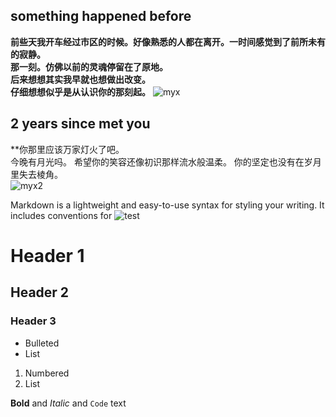 ## something happened before
**前些天我开车经过市区的时候。好像熟悉的人都在离开。一时间感觉到了前所未有的寂静。<br>
那一刻。仿佛以前的灵魂停留在了原地。<br>
后来想想其实我早就也想做出改变。<br>
仔细想想似乎是从认识你的那刻起。**
![myx](https://myxbao.github.io/document/myx1.jpg)

## 2 years since met you
**你那里应该万家灯火了吧。<br>
今晚有月光吗。
希望你的笑容还像初识那样流水般温柔。
你的坚定也没有在岁月里失去棱角。<br>
![myx2](https://myxbao.github.io/document/myx2.jpg)



Markdown is a lightweight and easy-to-use syntax for styling your writing. It includes conventions for
![test](https://myxbao.github.io/document/cv.PNG)



# Header 1
## Header 2
### Header 3

- Bulleted
- List

1. Numbered
2. List

**Bold** and _Italic_ and `Code` text

